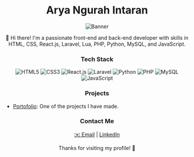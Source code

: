 <!-- Your Name -->
<h1 align="center">Arya Ngurah Intaran</h1>

<!-- Banner Image -->
<p align="center">
  <img src="https://cdn.discordapp.com/attachments/1117660142108946462/1159318714022371428/Modern_Minimal_Gradient_Background_Technology_Banner.png?ex=653096b0&is=651e21b0&hm=d0f18af46912b2d113712a86f0c46e45bdc4946d0c4a96a480faf636a2be2371&" alt="Banner">
</p>

<!-- Introduction -->
<p align="center">👋 Hi there! I'm a passionate front-end and back-end developer with skills in HTML, CSS, React.js, Laravel, Lua, PHP, Python, MySQL, and JavaScript.</p>

<!-- Tech Stack -->
<h3 align="center">Tech Stack</h3>
<p align="center">
  <img src="https://img.shields.io/badge/HTML5-%23E34F26.svg?style=for-the-badge&logo=html5&logoColor=white" alt="HTML5">
  <img src="https://img.shields.io/badge/CSS3-%231572B6.svg?style=for-the-badge&logo=css3&logoColor=white" alt="CSS3">
  <img src="https://img.shields.io/badge/React-%2361DAFB.svg?style=for-the-badge&logo=react&logoColor=white" alt="React.js">
  <img src="https://img.shields.io/badge/Laravel-%23FF2D20.svg?style=for-the-badge&logo=laravel&logoColor=white" alt="Laravel">
  <img src="https://img.shields.io/badge/Python-%233776AB.svg?style=for-the-badge&logo=python&logoColor=white" alt="Python">
  <img src="https://img.shields.io/badge/PHP-%23777BB4.svg?style=for-the-badge&logo=php&logoColor=white" alt="PHP">
  <img src="https://img.shields.io/badge/MySQL-%234479A1.svg?style=for-the-badge&logo=mysql&logoColor=white" alt="MySQL">
  <img src="https://img.shields.io/badge/JavaScript-%23F7DF1E.svg?style=for-the-badge&logo=javascript&logoColor=black" alt="JavaScript">
</p>

<!-- Projects -->
<h3 align="center">Projects</h3>
<!-- Add links and descriptions to your projects here. You can use a bullet-point list or any other format you prefer. -->

- [Portofolio](https://aryaintaran.tech): One of the projects I have made.

<!-- Contact and Social Media -->
<h3 align="center">Contact Me</h3>
<p align="center">
  <a href="mailto:aryaintaran06@outlook.com">✉️ Email</a> |
  <a href="https://instagram.com/aryaintrn_">LinkedIn</a> 
</p>

<!-- Footer -->
<p align="center">Thanks for visiting my profile! 🚀</p>
